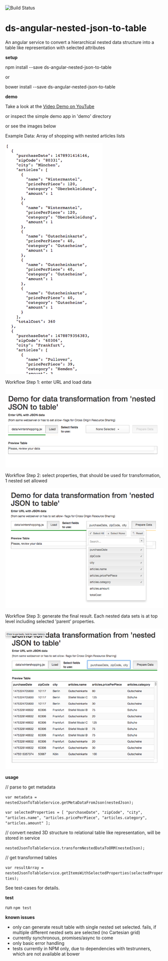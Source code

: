 ![Build Status](https://travis-ci.org/danielsu/ds-angular-nested-json-to-table.svg?branch=master)

# ds-angular-nested-json-to-table

An angular service to convert a hierarchical nested data structure into a table like representation with selected attributes

**setup**

npm install --save ds-angular-nested-json-to-table

or

bower install --save ds-angular-nested-json-to-table

**demo**

Take a look at the [Video Demo on YouTube](https://www.youtube.com/watch?v=bgkKO4IwE54)

or inspect the simple demo app in 'demo' directory

or see the images below


Example Data: Array of shopping with nested articles lists 

![nested_data](docs/nested_data.png)

Workflow Step 1: enter URL and load data

![workflow_1_load_data](docs/workflow_1_load_data.png)

Workflow Step 2: select properties, that should be used for transformation, 1 nested set allowed

![workflow_2_select_properties](docs/workflow_2_select_properties.png)

Workflow Step 3: generate the final result. Each nested data sets is at top level including selected 'parent' properties.

![workflow_3_transformed_result](docs/workflow_3_transformed_result.png)

**usage**

// parse to get metadata

`var metadata = nestedJsonToTableService.getMetaDataFromJson(nestedJson);`

`var selectedProperties = [
            "purchaseDate", "zipCode", "city",
            "articles.name", "articles.pricePerPiece",
            "articles.category", "articles.amount"
];`
        
// convert nested 3D structure to relational table like representation, will be stored in service

`nestedJsonToTableService.transformNestedDataToORM(nestedJson);`

// get transformed tables

`var resultArray = nestedJsonToTableService.getItemsWithSelectedProperties(selectedProperties);`
    

See test-cases for details.

**test**

run `npm test`

**known issues**

- only can generate result table with single nested set selected. fails, if multiple different nested sets are selected (no Cartesian grid)
- currently synchronous, promises/async to come
- only basic error handling
- tests currently in NPM only, due to dependencies with testrunners, which are not available at bower